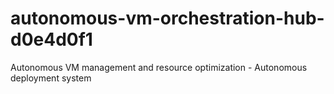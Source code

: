 # autonomous-vm-orchestration-hub-d0e4d0f1
Autonomous VM management and resource optimization - Autonomous deployment system
